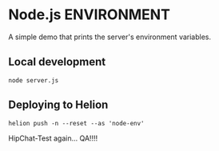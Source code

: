# Node.js ENVIRONMENT

A simple demo that prints the server's environment variables.

## Local development

    node server.js

## Deploying to Helion

    helion push -n --reset --as 'node-env'

HipChat-Test again... QA!!!!
